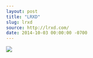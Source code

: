 ```yaml
---
layout: post
title: "LRXD"
slug: lrxd
source: http://lrxd.com/
date: 2014-10-03 00:00:00 -0700
---
```


<img src="{{ site.url }}/assets/img/screenshots/lrxd.jpg">
